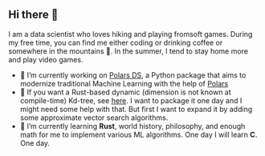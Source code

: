 ## Hi there 👋 

I am a data scientist who loves hiking and playing fromsoft games. During my free time, you can find me either coding or drinking coffee or somewhere in the mountains 🤔. In the summer, I tend to stay home more and play video games.

- 🔭 I’m currently working on [Polars DS](https://github.com/abstractqqq/polars_ds_extension), a Python package that aims to modernize traditional Machine Learning with the help of [Polars](https://github.com/pola-rs/polars)
- 👯 If you want a Rust-based dynamic (dimension is not known at compile-time) Kd-tree, see [here](https://github.com/abstractqqq/arkadia). I want to package it one day and I might need some help with that. But first I want to expand it by adding some approximate vector search algorithms.
- 🌱 I’m currently learning **Rust**, world history, philosophy, and enough math for me to implement various ML algorithms. One day I will learn **C**. One day.

<!--
**abstractqqq/abstractqqq** is a ✨ _special_ ✨ repository because its `README.md` (this file) appears on your GitHub profile.

Here are some ideas to get you started:

- 🔭 I’m currently working on ...
- 🌱 I’m currently learning ...
- 👯 I’m looking to collaborate on ...
- 🤔 I’m looking for help with ...
- 💬 Ask me about ...
- 📫 How to reach me: ...
- 😄 Pronouns: ...
- ⚡ Fun fact: ...
-->
